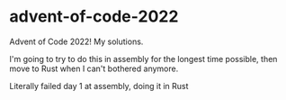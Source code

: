 # advent-of-code-2022
Advent of Code 2022! My solutions.

I'm going to try to do this in assembly for the longest time possible, then move to Rust when I can't bothered anymore.

Literally failed day 1 at assembly, doing it in Rust
